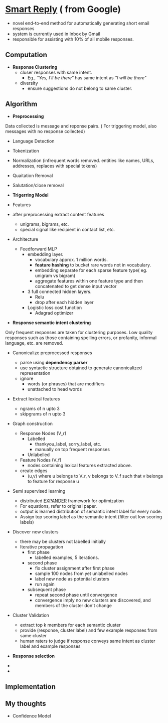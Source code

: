 # [Smart Reply](https://arxiv.org/abs/1606.04870) ( from Google)
* novel end-to-end method for automatically generating short email responses
* system is currently used in Inbox by Gmail
* responsible for assisting with 10% of all mobile responses.

## Computation

- **Response Clustering**
  - cluser responses with same intent. 
    - Eg., _"Yes, I'll be there"_ has same intent as _"I will be there"_
  - diversity
    - ensure suggestions do not belong to same cluster.

## Algorithm
- **Preprocessing**

 Data collected is message and reponse pairs. ( For triggering model, also messages with no response collected)
 - Language Detection
 - Tokenization 
 - Normalization (infrequent words removed. entities like names, URLs, addresses, replaces with special tokens)
 - Quaitation Removal
 - Salutation/close removal
 
- **Trigerring Model**
 - Features
  - after preprocessing extract content features
    - unigrams, bigrams, etc.
    - special signal like recipient in contact list, etc.
 - Architecture
   - Feedforward MLP
     - embedding layer.
       - vocabulary approx. 1 million words.
       - **feature hashing** to bucket rare words not in vocabulary.
       - embedding separate for each sparse feature type( eg. unigram vs bigram)
       - aggregate features within one feature type and then concatenated to get dense input vector
     - 3 full connected hidden layers.
       - Relu
       - drop after each hidden layer
     - Logistic loss cost function
       - Adagrad optimizer
   
- **Response semantic intent clustering**

 Only frequent responses are taken for clustering purposes. Low quality responses such as those containing spelling errors, or  profanity, informal language, etc. are removed.
 - Canonicalize preprocessed responses
    - parse using **dependency parser**
    - use syntactic structure obtained to generate canonicalized representation
    - ignore
      - words (or phrases) that are modifiers
      - unattached to head words
 - Extract lexical features
    - ngrams of n upto 3
    - skipgrams of n upto 3
 - Graph construction
   - Response Nodes (V_r)
     - Labelled
       - thankyou_label, sorry_label, etc.
       - manually on top frequent responses
     - Unlabelled
   - Feature Nodes (V_f)
     - nodes containing lexical features extracted above.
   - create edges
     - (u,v) where u belongs to V_r, v belongs to V_f such that v belongs to feature for response u
 - Semi supervised learning
    - distributed [EXPANDER](https://arxiv.org/abs/1512.01752) framework for optimization
    - For equations, refer to original paper.
    - output is learned distribution of semantic intent label for every node.
    - Assign top scoring label as the semantic intent (filter out low scoring labels)
 - Discover new clusters
    - there may be clusters not labelled initially
    - Iterative propagation
      - first phase
        - labelled examples, 5 iterations.
      - second phase
        - fix cluster assignment after first phase
        - sample 100 nodes from yet unlabelled nodes
        - label new node as potential clusters
        - run again
      - subsequent phase
        - repeat second phase until convergence
        - convergence imply no new clusters are discovered, and members of the cluster don't change
  - Cluster Validation
     - extract top k members for each semantic cluster
     - provide (response, cluster label) and few example responses from same cluster
     - human raters to judge if response conveys same intent as cluster label and example responses
   
     
- **Response selection**
 - 
- 

## Implementation

## My thoughts
 - Confidence Model


